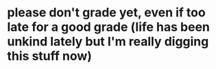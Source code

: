# please don't grade yet, even if too late for a good grade (life has been unkind lately but I'm really digging this stuff now)

